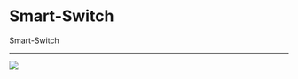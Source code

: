 # Smart-Switch
Smart-Switch
*********************
![](https://s1.gulfupload.com/i/00091/prbyxtdr9apz.jpg)
